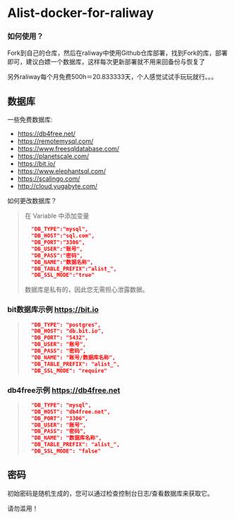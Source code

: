 # Alist-docker-for-raliway

### 如何使用？

Fork到自己的仓库，然后在raliway中使用Github仓库部署，找到Fork的库，部署即可，建议白嫖一个数据库，这样每次更新部署就不用来回备份与恢复了

另外raliway每个月免费500h＝20.833333天，个人感觉试试手玩玩就行。。。

## 数据库
一些免费数据库:

- https://db4free.net/
- https://remotemysql.com/
- https://www.freesqldatabase.com/
- https://planetscale.com/
- https://bit.io/
- https://www.elephantsql.com/
- https://scalingo.com/
- http://cloud.yugabyte.com/

如何更改数据库？
> 在 Variable 中添加变量
> ```json
>   "DB_TYPE":"mysql",
>   "DB_HOST":"sql.com",
>   "DB_PORT":"3306",
>   "DB_USER":"账号",
>   "DB_PASS":"密码",
>   "DB_NAME":"数据名称",
>   "DB_TABLE_PREFIX":"alist_",
>   "DB_SSL_MODE":"true"
> ```
> 数据库是私有的，因此您无需担心泄露数据。

### bit数据库示例 https://bit.io
> ```json
>   "DB_TYPE": "postgres",
>   "DB_HOST": "db.bit.io",
>   "DB_PORT": "5432",
>   "DB_USER": "账号",
>   "DB_PASS": "密码",
>   "DB_NAME": "账号/数据库名称",
>   "DB_TABLE_PREFIX": "alist_",
>   "DB_SSL_MODE": "require"
> 

### db4free示例 https://db4free.net
> ```json
>   "DB_TYPE": "mysql", 
>   "DB_HOST": "db4free.net", 
>   "DB_PORT": "3306", 
>   "DB_USER": "账号", 
>   "DB_PASS": "密码", 
>   "DB_NAME": "数据库名称", 
>   "DB_TABLE_PREFIX": "alist_", 
>   "DB_SSL_MODE": "false" 
> ```



## 密码
初始密码是随机生成的，您可以通过检查控制台日志/查看数据库来获取它。

请勿滥用！

